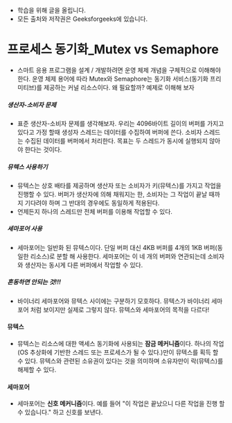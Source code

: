 - 학습을 위해 글을 올립니다.
- 모든 출처와 저작권은 Geeksforgeeks에 있습니다.

[^출처]: https://www.geeksforgeeks.org/



# 프로세스 동기화_Mutex vs Semaphore

- 스마트 응용 프로그램을 설계 / 개발하려면 운영 체제 개념을 구체적으로 이해해야한다. 운영 체제 용어에 따라 Mutex와 Semaphore는 동기화 서비스(동기화 프리미티브)를 제공하는 커널 리소스이다. 왜 필요할까? 예제로 이해해 보자

##### 생산자-소비자 문제

- 표준 생산자-소비자 문제를 생각해보자. 우리는 4096바이트 길이의 버퍼를 가지고 있다고 가정 할때 생성자 스레드는 데이터를 수집하여 버퍼에 쓴다. 소비자 스레드는 수집된 데이터를 버퍼에서 처리한다. 목표는 두 스레드가 동시에 실행되지 않아야 한다는 것이다.



##### 뮤텍스 사용하기

- 뮤텍스는 상호 배타를 제공하며 생산자 또는 소비자가 키(뮤텍스)를 가지고 작업을 진행할 수 있다. 버퍼가 생산자에 의해 채워지는 한, 소비자는 그 작업이 끝날 때까지 기다려야 하며 그 반대의 경우에도 동일하게 적용된다.
- 언제든지 하나의 스레드만 전체 버퍼를 이용해 작업할 수 있다.



##### 세마포어 사용

- 세마포어는 일반화 된 뮤텍스이다. 단일 버퍼 대신 4KB 버퍼를 4개의 1KB 버퍼(동일한 리소스)로 분할 해 사용한다. 세마포어는 이 네 개의 버퍼와 연관되는데 소비자와 생산자는 동시게 다른 버퍼에서 작업할 수 있다.



##### 혼동하면 안되는 것!!!

- 바이너리 세마포어와 뮤텍스 사이에는 구분하기 모호하다. 뮤텍스가 바이너리 세마포어 처럼 보이지만 실제로 그렇지 않다. 뮤텍스와 세마포어의 목적을 다르다!

#### 뮤텍스

- 뮤텍스는 리소스에 대한 액세스 동기화에 사용되는 **잠금 메커니즘**이다. 하나의 작업(OS 추상화에 기반한 스레드 또는 프로세스가 될 수 있다.)만이 뮤텍스를 획득 할 수 있다. 뮤텍스와 관련된 소유권이 있다는 것을 의미하며 소유자만이 락(뮤텍스)를 해제할 수 있다.

#### 세마포어

- 세마포어는 **신호 메커니즘**이다. 예를 들어 "이 작업은 끝났으니 다른 작업을 진행 할 수 있습니다." 하고 신호를 보낸다.